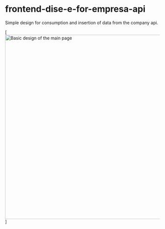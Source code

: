 # frontend-dise-e-for-empresa-api
Simple design for consumption and insertion of data from the company api.

[<img src="./empresa-ui/public/images/empresa-managment-image.jpeg" alt="Basic design of the main page"  width="600" />]


